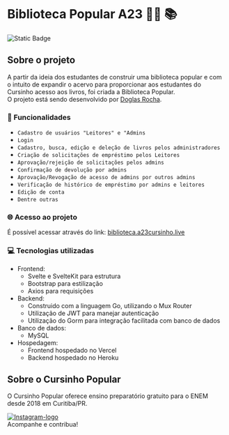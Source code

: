 # Biblioteca Popular A23 ✊🏿 📚
![Static Badge](https://img.shields.io/badge/STATUS-EM_DESENVOLVIMENTO-yellow)

## Sobre o projeto
A partir da ideia dos estudantes de construir uma biblioteca popular e com o intuito de expandir o acervo para proporcionar aos estudantes do Cursinho acesso aos livros, foi criada a Biblioteca Popular.
<br>
O projeto está sendo desenvolvido por 
<a href="https://github.com/DoglasRocha" target="_blank">Doglas Rocha</a>.

###  🔨 Funcionalidades
- `Cadastro de usuários "Leitores" e "Admins`
- `Login`
- `Cadastro, busca, edição e deleção de livros pelos administradores`
- `Criação de solicitações de empréstimo pelos Leitores`
- `Aprovação/rejeição de solicitações pelos admins`
- `Confirmação de devolução por admins`
- `Aprovação/Revogação de acesso de admins por outros admins`
- `Verificação de histórico de empréstimo por admins e leitores`
- `Edição de conta`
- `Dentre outras`

### 🌐 Acesso ao projeto
É possível acessar através do link: 
<a  href="https://www.instagram.com/cursinhopopular.a23/" target="_blank" ref="external">biblioteca.a23cursinho.live</a>

### 💻 Tecnologias utilizadas
* Frontend:
    * Svelte e SvelteKit para estrutura
    * Bootstrap para estilização
    * Axios para requisições
* Backend:
    *  Construido com a linguagem Go, utilizando o Mux Router
    *  Utilização de JWT para manejar autenticação
    *  Utilização do Gorm para integração facilitada com banco de dados
* Banco de dados:
    *  MySQL
* Hospedagem:
    *  Frontend hospedado no Vercel
    *  Backend hospedado no Heroku

## Sobre o Cursinho Popular

O Cursinho Popular oferece ensino preparatório gratuito para o ENEM desde 2018 em Curitiba/PR.
<br>

<a  href="https://www.instagram.com/cursinhopopular.a23/" target="_blank" ref="external">
    <img src="https://img.shields.io/badge/Instagram-E4405F?style=for-the-badge&logo=instagram&logoColor=white" alt="Instagram-logo">
</a>
<br>
Acompanhe e contribua!
